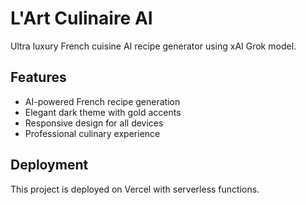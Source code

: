 # L'Art Culinaire AI

Ultra luxury French cuisine AI recipe generator using xAI Grok model.

## Features

- AI-powered French recipe generation
- Elegant dark theme with gold accents
- Responsive design for all devices
- Professional culinary experience

## Deployment

This project is deployed on Vercel with serverless functions.